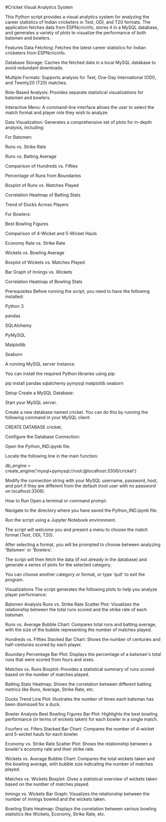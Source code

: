 #Cricket Visual Analytics System

This Python script provides a visual analytics system for analyzing the career statistics of Indian cricketers in Test, ODI, and T20 formats. The application fetches data from ESPNcricinfo, stores it in a MySQL database, and generates a variety of plots to visualize the performance of both batsmen and bowlers.

Features
Data Fetching: Fetches the latest career statistics for Indian cricketers from ESPNcricinfo.

Database Storage: Caches the fetched data in a local MySQL database to avoid redundant downloads.

Multiple Formats: Supports analysis for Test, One-Day International (ODI), and Twenty20 (T20) matches.

Role-Based Analysis: Provides separate statistical visualizations for batsmen and bowlers.

Interactive Menu: A command-line interface allows the user to select the match format and player role they wish to analyze.

Data Visualization: Generates a comprehensive set of plots for in-depth analysis, including:

For Batsmen:

Runs vs. Strike Rate

Runs vs. Batting Average

Comparison of Hundreds vs. Fifties

Percentage of Runs from Boundaries

Boxplot of Runs vs. Matches Played

Correlation Heatmap of Batting Stats

Trend of Ducks Across Players

For Bowlers:

Best Bowling Figures

Comparison of 4-Wicket and 5-Wicket Hauls

Economy Rate vs. Strike Rate

Wickets vs. Bowling Average

Boxplot of Wickets vs. Matches Played

Bar Graph of Innings vs. Wickets

Correlation Heatmap of Bowling Stats

Prerequisites
Before running the script, you need to have the following installed:

Python 3

pandas

SQLAlchemy

PyMySQL

Matplotlib

Seaborn

A running MySQL server instance.

You can install the required Python libraries using pip:

pip install pandas sqlalchemy pymysql matplotlib seaborn

Setup
Create a MySQL Database:

Start your MySQL server.

Create a new database named cricket. You can do this by running the following command in your MySQL client:

CREATE DATABASE cricket;

Configure the Database Connection:

Open the Python_IND.ipynb file.

Locate the following line in the main function:

db_engine = create_engine('mysql+pymysql://root:@localhost:3306/cricket')

Modify the connection string with your MySQL username, password, host, and port if they are different from the default (root user with no password on localhost:3306).

How to Run
Open a terminal or command prompt.

Navigate to the directory where you have saved the Python_IND.ipynb file.

Run the script using a Jupyter Notebook environment.

The script will welcome you and present a menu to choose the match format (Test, ODI, T20).

After selecting a format, you will be prompted to choose between analyzing 'Batsmen' or 'Bowlers'.

The script will then fetch the data (if not already in the database) and generate a series of plots for the selected category.

You can choose another category or format, or type 'quit' to exit the program.

Visualizations
The script generates the following plots to help you analyze player performance:

Batsmen Analysis
Runs vs. Strike Rate Scatter Plot: Visualizes the relationship between the total runs scored and the strike rate of each batsman.

Runs vs. Average Bubble Chart: Compares total runs and batting average, with the size of the bubble representing the number of matches played.

Hundreds vs. Fifties Stacked Bar Chart: Shows the number of centuries and half-centuries scored by each player.

Boundary Percentage Bar Plot: Displays the percentage of a batsman's total runs that were scored from fours and sixes.

Matches vs. Runs Boxplot: Provides a statistical summary of runs scored based on the number of matches played.

Batting Stats Heatmap: Shows the correlation between different batting metrics like Runs, Average, Strike Rate, etc.

Ducks Trend Line Plot: Illustrates the number of times each batsman has been dismissed for a duck.

Bowler Analysis
Best Bowling Figures Bar Plot: Highlights the best bowling performance (in terms of wickets taken) for each bowler in a single match.

Fourfers vs. Fifers Stacked Bar Chart: Compares the number of 4-wicket and 5-wicket hauls for each bowler.

Economy vs. Strike Rate Scatter Plot: Shows the relationship between a bowler's economy rate and their strike rate.

Wickets vs. Average Bubble Chart: Compares the total wickets taken and the bowling average, with bubble size indicating the number of matches played.

Matches vs. Wickets Boxplot: Gives a statistical overview of wickets taken based on the number of matches played.

Innings vs. Wickets Bar Graph: Visualizes the relationship between the number of innings bowled and the wickets taken.

Bowling Stats Heatmap: Displays the correlation between various bowling statistics like Wickets, Economy, Strike Rate, etc.
